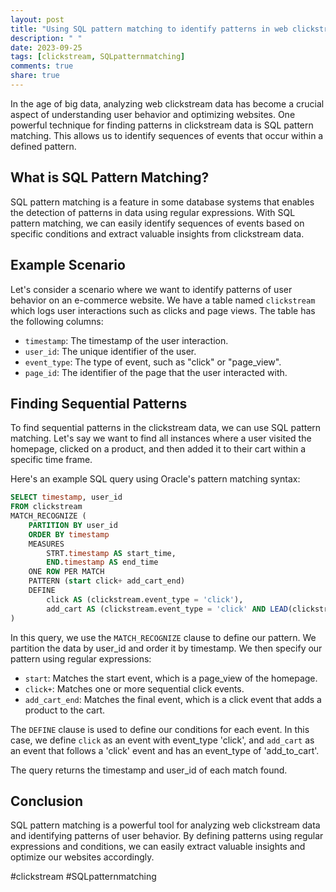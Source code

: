 ```yaml
---
layout: post
title: "Using SQL pattern matching to identify patterns in web clickstream data"
description: " "
date: 2023-09-25
tags: [clickstream, SQLpatternmatching]
comments: true
share: true
---
```


In the age of big data, analyzing web clickstream data has become a crucial aspect of understanding user behavior and optimizing websites. One powerful technique for finding patterns in clickstream data is SQL pattern matching. This allows us to identify sequences of events that occur within a defined pattern.

## What is SQL Pattern Matching?

SQL pattern matching is a feature in some database systems that enables the detection of patterns in data using regular expressions. With SQL pattern matching, we can easily identify sequences of events based on specific conditions and extract valuable insights from clickstream data.

## Example Scenario

Let's consider a scenario where we want to identify patterns of user behavior on an e-commerce website. We have a table named `clickstream` which logs user interactions such as clicks and page views. The table has the following columns:

- `timestamp`: The timestamp of the user interaction.
- `user_id`: The unique identifier of the user.
- `event_type`: The type of event, such as "click" or "page_view".
- `page_id`: The identifier of the page that the user interacted with.

## Finding Sequential Patterns

To find sequential patterns in the clickstream data, we can use SQL pattern matching. Let's say we want to find all instances where a user visited the homepage, clicked on a product, and then added it to their cart within a specific time frame.

Here's an example SQL query using Oracle's pattern matching syntax:

```sql
SELECT timestamp, user_id
FROM clickstream
MATCH_RECOGNIZE (
    PARTITION BY user_id
    ORDER BY timestamp
    MEASURES
        STRT.timestamp AS start_time,
        END.timestamp AS end_time
    ONE ROW PER MATCH
    PATTERN (start click+ add_cart_end)
    DEFINE
        click AS (clickstream.event_type = 'click'),
        add_cart AS (clickstream.event_type = 'click' AND LEAD(clickstream.event_type, 1) OVER (PARTITION BY clickstream.user_id ORDER BY clickstream.timestamp) = 'add_to_cart')
)
```

In this query, we use the `MATCH_RECOGNIZE` clause to define our pattern. We partition the data by user_id and order it by timestamp. We then specify our pattern using regular expressions:
- `start`: Matches the start event, which is a page_view of the homepage.
- `click+`: Matches one or more sequential click events.
- `add_cart_end`: Matches the final event, which is a click event that adds a product to the cart.

The `DEFINE` clause is used to define our conditions for each event. In this case, we define `click` as an event with event_type 'click', and `add_cart` as an event that follows a 'click' event and has an event_type of 'add_to_cart'.

The query returns the timestamp and user_id of each match found.

## Conclusion

SQL pattern matching is a powerful tool for analyzing web clickstream data and identifying patterns of user behavior. By defining patterns using regular expressions and conditions, we can easily extract valuable insights and optimize our websites accordingly.

#clickstream #SQLpatternmatching